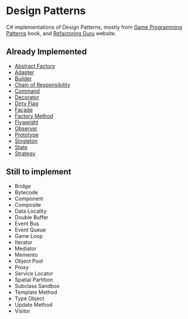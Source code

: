 # Design Patterns

C# implementations of Design Patterns, mostly from [Game Programming Patterns](http://gameprogrammingpatterns.com/) book, and [Refactoring Guru](https://refactoring.guru/design-patterns) website.

## Already Implemented

- [Abstract Factory](DesignPatterns/DesignPatterns/AbstractFactory.cs)
- [Adapter](DesignPatterns/DesignPatterns/Adapter.cs)
- [Builder](DesignPatterns/DesignPatterns/Builder.cs)
- [Chain of Responsibility](DesignPatterns/DesignPatterns/ChainOfResponsibility.cs)
- [Command](DesignPatterns/DesignPatterns/Command.cs)
- [Decorator](DesignPatterns/DesignPatterns/Decorator.cs)
- [Dirty Flag](DesignPatterns/DesignPatterns/DirtyFlag.cs)
- [Façade](DesignPatterns/DesignPatterns/Facade.cs)
- [Factory Method](DesignPatterns/DesignPatterns/FactoryMethod.cs)
- [Flyweight](DesignPatterns/DesignPatterns/Flyweight.cs)
- [Observer](DesignPatterns/DesignPatterns/Observer.cs)
- [Prototype](DesignPatterns/DesignPatterns/Prototype.cs)
- [Singleton](DesignPatterns/DesignPatterns/Singleton.cs)
- [State](DesignPatterns/DesignPatterns/State.cs)
- [Strategy](DesignPatterns/DesignPatterns/Strategy.cs)

## Still to implement

- Bridge
- Bytecode
- Component
- Composite
- Data Locality
- Double Buffer
- Event Bus
- Event Queue
- Game Loop
- Iterator
- Mediator
- Memento
- Object Pool
- Proxy
- Service Locator
- Spatial Partition
- Subclass Sandbox
- Template Method
- Type Object
- Update Method
- Visitor
